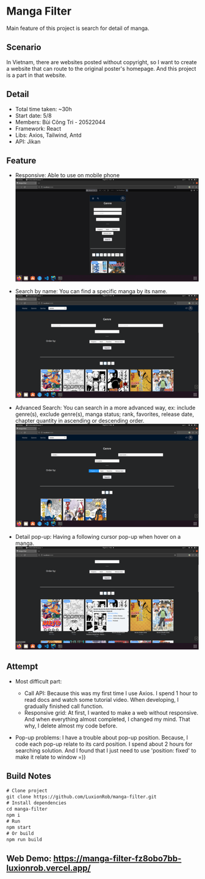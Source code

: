 # Manga Filter
Main feature of this project is search for detail of manga.

## Scenario
In Vietnam, there are websites posted without copyright, so I want to create a website that can route to the original poster's homepage. And this project is a part in that website.

## Detail
- Total time taken: ~30h
- Start date: 5/8
- Members: Bùi Công Tri - 20522044
- Framework: React
- Libs: Axios, Tailwind, Antd
- API: Jikan

## Feature
- Responsive: Able to use on mobile phone
  ![img.png](src/assets/git/images/responsive.png)

- Search by name: You can find a specific manga by its name.
  ![img.png](src/assets/git/images/feature_search.png)


- Advanced Search: You can search in a more advanced way, ex: include genre(s), exclude genre(s), manga status; rank, favorites, release date, chapter quantity in ascending or descending order.
  ![img.png](src/assets/git/images/feature_advanced_search.png)

- Detail pop-up: Having a following cursor pop-up when hover on a manga.
 ![img.png](src/assets/git/images/feature_pop_up.png)

## Attempt
- Most difficult part: 
  - Call API: Because this was my first time I use Axios. I spend 1 hour to read docs and watch some tutorial video. When developing, I gradually finished call function.
  - Responsive grid: At first, I wanted to make a web without responsive. And when everything almost completed, I changed my mind. That why, I delete almost my code before.

- Pop-up problems: I have a trouble about pop-up position. Because, I code each pop-up relate to its card position. I spend about 2 hours for searching solution. And I found that I just need to use 'position: fixed' to make it relate to window =))

## Build Notes
```
# Clone project 
git clone https://github.com/LuxionRob/manga-filter.git
# Install dependencies
cd manga-filter
npm i
# Run
npm start
# Or build
npm run build 
```

## Web Demo: https://manga-filter-fz8obo7bb-luxionrob.vercel.app/

